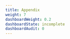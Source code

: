 ```yaml
---
title: Appendix
weight: 7
dashboardWeight: 0.2
dashboardState: incomplete
dashboardAudit: 0
---
```



